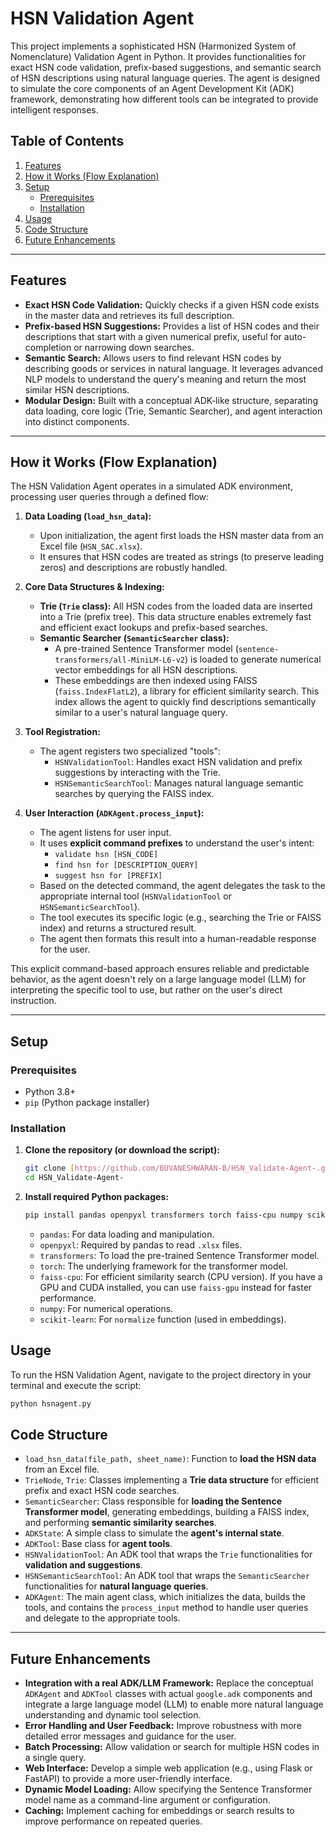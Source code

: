 # HSN Validation Agent

This project implements a sophisticated HSN (Harmonized System of Nomenclature) Validation Agent in Python. It provides functionalities for exact HSN code validation, prefix-based suggestions, and semantic search of HSN descriptions using natural language queries. The agent is designed to simulate the core components of an Agent Development Kit (ADK) framework, demonstrating how different tools can be integrated to provide intelligent responses.

## Table of Contents

1.  [Features](#features)
2.  [How it Works (Flow Explanation)](#how-it-works-flow-explanation)
3.  [Setup](#setup)
    * [Prerequisites](#prerequisites)
    * [Installation](#installation)
4.  [Usage](#usage)
5.  [Code Structure](#code-structure)
6.  [Future Enhancements](#future-enhancements)

---

## Features

* **Exact HSN Code Validation:** Quickly checks if a given HSN code exists in the master data and retrieves its full description.
* **Prefix-based HSN Suggestions:** Provides a list of HSN codes and their descriptions that start with a given numerical prefix, useful for auto-completion or narrowing down searches.
* **Semantic Search:** Allows users to find relevant HSN codes by describing goods or services in natural language. It leverages advanced NLP models to understand the query's meaning and return the most similar HSN descriptions.
* **Modular Design:** Built with a conceptual ADK-like structure, separating data loading, core logic (Trie, Semantic Searcher), and agent interaction into distinct components.

---

## How it Works (Flow Explanation)

The HSN Validation Agent operates in a simulated ADK environment, processing user queries through a defined flow:

1.  **Data Loading (`load_hsn_data`):**
    * Upon initialization, the agent first loads the HSN master data from an Excel file (`HSN_SAC.xlsx`).
    * It ensures that HSN codes are treated as strings (to preserve leading zeros) and descriptions are robustly handled.

2.  **Core Data Structures & Indexing:**
    * **Trie (`Trie` class):** All HSN codes from the loaded data are inserted into a Trie (prefix tree). This data structure enables extremely fast and efficient exact lookups and prefix-based searches.
    * **Semantic Searcher (`SemanticSearcher` class):**
        * A pre-trained Sentence Transformer model (`sentence-transformers/all-MiniLM-L6-v2`) is loaded to generate numerical vector embeddings for all HSN descriptions.
        * These embeddings are then indexed using FAISS (`faiss.IndexFlatL2`), a library for efficient similarity search. This index allows the agent to quickly find descriptions semantically similar to a user's natural language query.

3.  **Tool Registration:**
    * The agent registers two specialized "tools":
        * `HSNValidationTool`: Handles exact HSN validation and prefix suggestions by interacting with the Trie.
        * `HSNSemanticSearchTool`: Manages natural language semantic searches by querying the FAISS index.

4.  **User Interaction (`ADKAgent.process_input`):**
    * The agent listens for user input.
    * It uses **explicit command prefixes** to understand the user's intent:
        * `validate hsn [HSN_CODE]`
        * `find hsn for [DESCRIPTION_QUERY]`
        * `suggest hsn for [PREFIX]`
    * Based on the detected command, the agent delegates the task to the appropriate internal tool (`HSNValidationTool` or `HSNSemanticSearchTool`).
    * The tool executes its specific logic (e.g., searching the Trie or FAISS index) and returns a structured result.
    * The agent then formats this result into a human-readable response for the user.

This explicit command-based approach ensures reliable and predictable behavior, as the agent doesn't rely on a large language model (LLM) for interpreting the specific tool to use, but rather on the user's direct instruction.

---

## Setup

### Prerequisites

* Python 3.8+
* `pip` (Python package installer)

### Installation

1.  **Clone the repository (or download the script):**
    ```bash
    git clone [https://github.com/BUVANESHWARAN-B/HSN_Validate-Agent-.git](https://github.com/BUVANESHWARAN-B/HSN_Validate-Agent-.git)
    cd HSN_Validate-Agent-
    ```

2.  **Install required Python packages:**
    ```bash
    pip install pandas openpyxl transformers torch faiss-cpu numpy scikit-learn
    ```
    * `pandas`: For data loading and manipulation.
    * `openpyxl`: Required by pandas to read `.xlsx` files.
    * `transformers`: To load the pre-trained Sentence Transformer model.
    * `torch`: The underlying framework for the transformer model.
    * `faiss-cpu`: For efficient similarity search (CPU version). If you have a GPU and CUDA installed, you can use `faiss-gpu` instead for faster performance.
    * `numpy`: For numerical operations.
    * `scikit-learn`: For `normalize` function (used in embeddings).


## Usage

To run the HSN Validation Agent, navigate to the project directory in your terminal and execute the script:

```bash
python hsnagent.py
```

## Code Structure

* `load_hsn_data(file_path, sheet_name)`: Function to **load the HSN data** from an Excel file.
* `TrieNode`, `Trie`: Classes implementing a **Trie data structure** for efficient prefix and exact HSN code searches.
* `SemanticSearcher`: Class responsible for **loading the Sentence Transformer model**, generating embeddings, building a FAISS index, and performing **semantic similarity searches**.
* `ADKState`: A simple class to simulate the **agent's internal state**.
* `ADKTool`: Base class for **agent tools**.
* `HSNValidationTool`: An ADK tool that wraps the `Trie` functionalities for **validation and suggestions**.
* `HSNSemanticSearchTool`: An ADK tool that wraps the `SemanticSearcher` functionalities for **natural language queries**.
* `ADKAgent`: The main agent class, which initializes the data, builds the tools, and contains the `process_input` method to handle user queries and delegate to the appropriate tools.

---

## Future Enhancements

* **Integration with a real ADK/LLM Framework:** Replace the conceptual `ADKAgent` and `ADKTool` classes with actual `google.adk` components and integrate a large language model (LLM) to enable more natural language understanding and dynamic tool selection.
* **Error Handling and User Feedback:** Improve robustness with more detailed error messages and guidance for the user.
* **Batch Processing:** Allow validation or search for multiple HSN codes in a single query.
* **Web Interface:** Develop a simple web application (e.g., using Flask or FastAPI) to provide a more user-friendly interface.
* **Dynamic Model Loading:** Allow specifying the Sentence Transformer model name as a command-line argument or configuration.
* **Caching:** Implement caching for embeddings or search results to improve performance on repeated queries.
